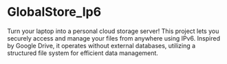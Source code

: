 # GlobalStore_Ip6
Turn your laptop into a personal cloud storage server! This project lets you securely access and manage your files from anywhere using IPv6. Inspired by Google Drive, it operates without external databases, utilizing a structured file system for efficient data management.
